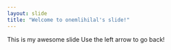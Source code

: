 ```yaml
---
layout: slide
title: "Welcome to onemlihilal's slide!"
---
```

This is my awesome slide
Use the left arrow to go back!
